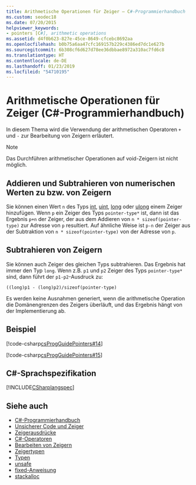 ```yaml
---
title: Arithmetische Operationen für Zeiger – C#-Programmierhandbuch
ms.custom: seodec18
ms.date: 07/20/2015
helpviewer_keywords:
- pointers [C#], arithmetic operations
ms.assetid: d4f0b623-827e-45ce-8649-cfcebc8692aa
ms.openlocfilehash: b0b75a6aa47cfc169157b229c4386ed7dc1e627b
ms.sourcegitcommit: 6b308cf6d627d78ee36dbbae8972a310ac7fd6c8
ms.translationtype: HT
ms.contentlocale: de-DE
ms.lasthandoff: 01/23/2019
ms.locfileid: "54710195"
---
```

# <a name="arithmetic-operations-on-pointers-c-programming-guide"></a>Arithmetische Operationen für Zeiger (C#-Programmierhandbuch)
In diesem Thema wird die Verwendung der arithmetischen Operatoren `+` und `-` zur Bearbeitung von Zeigern erläutert.  
  
> [!NOTE]
>  Das Durchführen arithmetischer Operationen auf void-Zeigern ist nicht möglich.  
  
## <a name="adding-and-subtracting-numeric-values-to-or-from-pointers"></a>Addieren und Subtrahieren von numerischen Werten zu bzw. von Zeigern  
 Sie können einen Wert `n` des Typs [int](../../../csharp/language-reference/keywords/int.md), [uint](../../../csharp/language-reference/keywords/uint.md), [long](../../../csharp/language-reference/keywords/long.md) oder [ulong](../../../csharp/language-reference/keywords/ulong.md) einem Zeiger hinzufügen. Wenn `p` ein Zeiger des Typs `pointer-type*` ist, dann ist das Ergebnis `p+n` der Zeiger, der aus dem Addieren von `n * sizeof(pointer-type)` zur Adresse von `p` resultiert. Auf ähnliche Weise ist `p-n` der Zeiger aus der Subtraktion von `n * sizeof(pointer-type)` von der Adresse von `p`.  
  
## <a name="subtracting-pointers"></a>Subtrahieren von Zeigern  
 Sie können auch Zeiger des gleichen Typs subtrahieren. Das Ergebnis hat immer den Typ `long`. Wenn z.B. `p1` und `p2` Zeiger des Typs `pointer-type*` sind, dann führt der `p1-p2`-Ausdruck zu:  
  
 `((long)p1 - (long)p2)/sizeof(pointer-type)`  
  
 Es werden keine Ausnahmen generiert, wenn die arithmetische Operation die Domänengrenzen des Zeigers überläuft, und das Ergebnis hängt von der Implementierung ab.  
  
## <a name="example"></a>Beispiel  
 [!code-csharp[csProgGuidePointers#14](../../../csharp/programming-guide/unsafe-code-pointers/codesnippet/CSharp/arithmetic-operations-on-pointers_1.cs)]  
  
 [!code-csharp[csProgGuidePointers#15](../../../csharp/programming-guide/unsafe-code-pointers/codesnippet/CSharp/arithmetic-operations-on-pointers_2.cs)]  
  
## <a name="c-language-specification"></a>C#-Sprachspezifikation  
 [!INCLUDE[CSharplangspec](~/includes/csharplangspec-md.md)]  
  
## <a name="see-also"></a>Siehe auch

- [C#-Programmierhandbuch](../../../csharp/programming-guide/index.md)
- [Unsicherer Code und Zeiger](../../../csharp/programming-guide/unsafe-code-pointers/index.md)
- [Zeigerausdrücke](../../../csharp/programming-guide/unsafe-code-pointers/pointer-expressions.md)
- [C#-Operatoren](../../../csharp/language-reference/operators/index.md)
- [Bearbeiten von Zeigern](../../../csharp/programming-guide/unsafe-code-pointers/manipulating-pointers.md)
- [Zeigertypen](../../../csharp/programming-guide/unsafe-code-pointers/pointer-types.md)
- [Typen](../../../csharp/language-reference/keywords/types.md)
- [unsafe](../../../csharp/language-reference/keywords/unsafe.md)
- [fixed-Anweisung](../../../csharp/language-reference/keywords/fixed-statement.md)
- [stackalloc](../../../csharp/language-reference/keywords/stackalloc.md)
